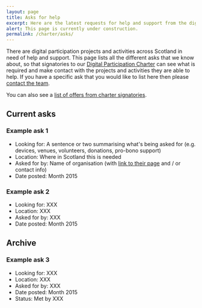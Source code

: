 ```yaml
---
layout: page
title: Asks for help
excerpt: Here are the latest requests for help and support from the digital participation community.
alert: This page is currently under construction.
permalink: /charter/asks/
---
```


There are digital participation projects and activities across Scotland in need of help and support. This page lists all the different asks that we know about, so that signatories to our [Digital Participation Charter](/charter/) can see what is required and make contact with the projects and activities they are able to help. If you have a specific ask that you would like to list here then please [contact the team](/contact/).

You can also see a [list of offers from charter signatories](/charter/offers/).



## Current asks



### Example ask 1
* Looking for: A sentence or two summarising what's being asked for (e.g. devices, venues, volunteers, donations, pro-bono support)
* Location: Where in Scotland this is needed
* Asked for by: Name of organisation (with [link to their page](/challenge/) and / or contact info)
* Date posted: Month 2015



### Example ask 2
* Looking for: XXX
* Location: XXX
* Asked for by: XXX
* Date posted: Month 2015



## Archive



### Example ask 3
* Looking for: XXX
* Location: XXX
* Asked for by: XXX
* Date posted: Month 2015
* Status: Met by XXX